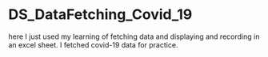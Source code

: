 # DS_DataFetching_Covid_19
here I just used my learning of fetching data and displaying and recording in an excel sheet.
I fetched covid-19 data for practice. 
